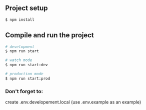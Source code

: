 ## Project setup

```bash
$ npm install
```

## Compile and run the project

```bash
# development
$ npm run start

# watch mode
$ npm run start:dev

# production mode
$ npm run start:prod
```
### Don't forget to: 
create .env.developement.local (use .env.example as an example)